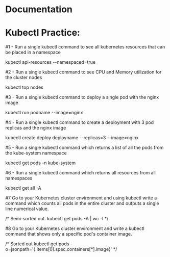 # Documentation

# Kubectl Practice: 

#1 - Run a single kubectl command to see all kubernetes resources that can be placed in a namespace

kubectl api-resources --namespaced=true
 
#2 - Run a single kubectl command to see CPU and Memory utilization for the cluster nodes

kubectl top nodes
 
#3 - Run a single kubectl command to deploy a single pod with the nginx image

kubectl run podname --image=nginx
 
#4 - Run a single kubectl command to create a deployment with 3 pod replicas and the nginx image

kubectl create deploy deployname --replicas=3 --image=nginx
 
#5 - Run a single kubectl command which returns a list of all the pods from the kube-system namespace

kubectl get pods -n kube-system
 
#6 - Run a single kubectl command which returns all resources from all namespaces

kubectl get all -A

#7 Go to your Kubernetes cluster environment and using kubectl write a command which counts all pods in the entire cluster and outputs a single line numerical value.
 
/*
Semi-sorted out.
kubectl get pods -A | wc -l
*/
 
#8 Go to your Kubernetes cluster environment and write a kubectl command that shows only a specific pod's container image.
 
/*
Sorted out
kubectl get pods -o=jsonpath='{.items[0].spec.containers[*].image}'
*/